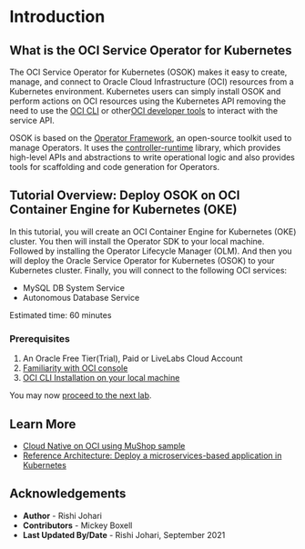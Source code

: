 # Introduction

## What is the OCI Service Operator for Kubernetes 

The OCI Service Operator for Kubernetes (OSOK) makes it easy to create, manage, and connect to Oracle Cloud Infrastructure (OCI) resources from a Kubernetes environment. Kubernetes users can simply install OSOK and perform actions on OCI resources using the Kubernetes API removing the need to use the [OCI CLI](https://docs.oracle.com/en-us/iaas/Content/API/Concepts/cliconcepts.htm) or other[OCI developer tools](https://docs.oracle.com/en-us/iaas/Content/devtoolshome.htm) to interact with the service API. 

OSOK is based on the [Operator Framework](https://operatorframework.io/), an open-source toolkit used to manage Operators. It uses the [controller-runtime](https://github.com/kubernetes-sigs/controller-runtime) library, which provides high-level APIs and abstractions to write operational logic and also provides tools for scaffolding and code generation for Operators.

## Tutorial Overview: Deploy OSOK on OCI Container Engine for Kubernetes (OKE)
In this tutorial, you will create an OCI Container Engine for Kubernetes (OKE) cluster. You then will install the Operator SDK to your local machine. Followed by installing the Operator Lifecycle Manager (OLM). And then you will deploy the Oracle Service Operator for Kubernetes (OSOK) to your Kubernetes cluster. Finally, you will connect to the following OCI services:

- MySQL DB System Service 
- Autonomous Database Service

Estimated time: 60 minutes


### Prerequisites

1. An Oracle Free Tier(Trial), Paid or LiveLabs Cloud Account
2. [Familiarity with OCI console](https://docs.us-phoenix-1.oraclecloud.com/Content/GSG/Concepts/console.htm)
3. [OCI CLI Installation on your local machine](https://docs.oracle.com/en-us/iaas/Content/API/SDKDocs/cliinstall.htm)


You may now [proceed to the next lab](#next).

## Learn More

* [Cloud Native on OCI using MuShop sample](https://oracle-quickstart.github.io/oci-cloudnative/)
* [Reference Architecture: Deploy a microservices-based application in Kubernetes](https://docs.oracle.com/en/solutions/cloud-native-ecommerce/index.html#GUID-CB180453-1F32-4465-8F27-EA7300ECF771)


## Acknowledgements

* **Author** - Rishi Johari
* **Contributors** -  Mickey Boxell
* **Last Updated By/Date** - Rishi Johari, September 2021
